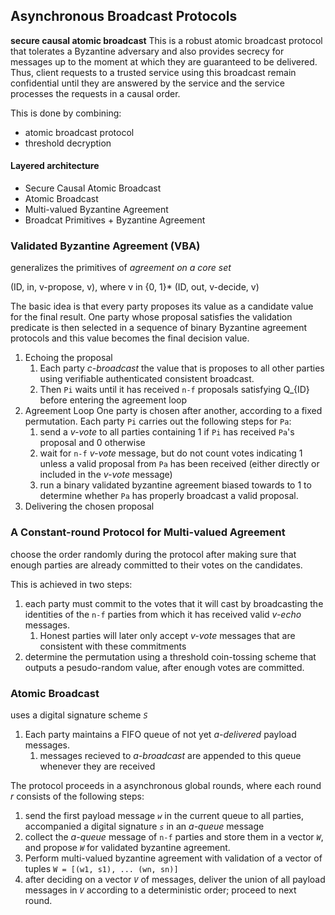 
## Asynchronous Broadcast Protocols


**secure causal atomic broadcast**
This is a robust atomic broadcast protocol that tolerates a Byzantine adversary and also provides secrecy for messages up to the moment at which they are guaranteed to be delivered.
Thus, client requests to a trusted service using this broadcast remain confidential until they are answered by the service and the service processes the requests in a causal order.

This is done by combining:
* atomic broadcast protocol
* threshold decryption

#### Layered architecture

* Secure Causal Atomic Broadcast 
* Atomic Broadcast
* Multi-valued Byzantine Agreement
* Broadcat Primitives + Byzantine Agreement


### Validated Byzantine Agreement (VBA)

generalizes the primitives of *agreement on a core set*

(ID, in, v-propose, v), where v in {0, 1}*
(ID, out, v-decide, v)


The basic idea is that every party proposes its value as a candidate value for the final result.  One party whose proposal satisfies the validation predicate is then selected in a sequence of binary Byzantine agreement protocols and this value becomes the final decision value.

1. Echoing the proposal
   1. Each party *c-broadcast* the value that is proposes to all other parties using verifiable authenticated consistent broadcast.
   2. Then `Pi` waits until it has received `n-f` proposals satisfying Q_{ID} before entering the agreement loop
2. Agreement Loop
   One party is chosen after another, according to a fixed permutation.  Each party `Pi` carries out the following steps for `Pa`:
   1. send a *v-vote* to all parties containing 1 if `Pi` has received `Pa`'s proposal and 0 otherwise
   2. wait for `n-f` *v-vote* message, but do not count votes indicating 1 unless a valid proposal from `Pa` has been received (either directly or included in the *v-vote* message)
   3. run a binary validated byzantine agreement biased towards to 1 to determine whether `Pa` has properly broadcast a valid proposal.
3. Delivering the chosen proposal


### A Constant-round Protocol for Multi-valued Agreement

choose the order randomly during the protocol after making sure that enough parties are already committed to their votes on the candidates.

This is achieved in two steps:
1. each party must commit to the votes that it will cast by broadcasting the identities of the `n-f` parties from which it has received valid *v-echo* messages.
   1. Honest parties will later only accept *v-vote* messages that are consistent with these commitments
2. determine the permutation using a threshold coin-tossing scheme that outputs a pesudo-random value, after enough votes are committed.


### Atomic Broadcast

uses a digital signature scheme *`S`*

1. Each party maintains a FIFO queue of not yet *a-delivered* payload messages.
   1. messages recieved to *a-broadcast* are appended to this queue whenever they are received

The protocol proceeds in a asynchronous global rounds, where each round *r* consists of the following steps:

1. send the first payload message *`w`* in the current queue to all parties, accompanied a digital signature *`s`* in an *a-queue* message
2. collect the *a-queue* message of `n-f` parties and store them in a vector *`W`*, and propose *`W`* for validated byzantine agreement.
3. Perform multi-valued byzantine agreement with validation of a vector of tuples `W = [(w1, s1), ... (wn, sn)]` 
4. after deciding on a vector *`V`* of messages, deliver the union of all payload messages in *`V`* according to a deterministic order; proceed to next round.

